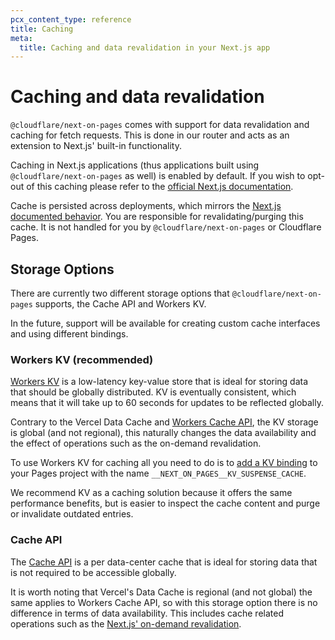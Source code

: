 ```yaml
---
pcx_content_type: reference
title: Caching
meta:
  title: Caching and data revalidation in your Next.js app
---
```



# Caching and data revalidation

`@cloudflare/next-on-pages` comes with support for data revalidation and caching for fetch requests. This is done in our router and acts as an extension to Next.js' built-in functionality.

Caching in Next.js applications (thus applications built using `@cloudflare/next-on-pages` as well) is enabled by default. If you wish to opt-out of this caching please refer to the [official Next.js documentation](https://nextjs.org/docs/app/building-your-application/caching#opting-out-1).

Cache is persisted across deployments, which mirrors the [Next.js documented behavior](https://nextjs.org/docs/app/building-your-application/caching#data-cache). You are responsible for revalidating/purging this cache. It is not handled for you by `@cloudflare/next-on-pages` or Cloudflare Pages.

## Storage Options

There are currently two different storage options that `@cloudflare/next-on-pages` supports, the Cache API and Workers KV.

In the future, support will be available for creating custom cache interfaces and using different bindings.

### Workers KV (recommended)

[Workers KV](/kv/) is a low-latency key-value store that is ideal for storing data that should be globally distributed. KV is eventually consistent, which means that it will take up to 60 seconds for updates to be reflected globally.

Contrary to the Vercel Data Cache and [Workers Cache API](#cache-api), the KV storage is global (and not regional), this naturally changes the data availability and the effect of operations such as the on-demand revalidation.

To use Workers KV for caching all you need to do is to [add a KV binding](/pages/functions/bindings/#kv-namespaces) to your Pages project with the name `__NEXT_ON_PAGES__KV_SUSPENSE_CACHE`.

We recommend KV as a caching solution because it offers the same performance benefits, but is easier to inspect the cache content and purge or invalidate outdated entries.

### Cache API

The [Cache API](https://developers.cloudflare.com/workers/runtime-apis/cache/) is a per data-center cache that is ideal for storing data that is not required to be accessible globally.

It is worth noting that Vercel's Data Cache is regional (and not global) the same applies to Workers Cache API, so with this storage option there is no difference in terms of data availability. This includes cache related operations such as the [Next.js' on-demand revalidation](https://nextjs.org/docs/app/building-your-application/data-fetching/fetching-caching-and-revalidating#on-demand-revalidation).
